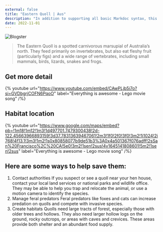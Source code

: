 ```yaml
---
external: false
title: "Eastern Quoll | Aus"
description: "In addition to supporting all basic Markdoc syntax, this template also supports extended markdown syntax to render custom components."
date: 2022-11-01
---
```


![Blogster](/images/aus5.png)


>The Eastern Quoll is a spotted carnivorous marsupial of Australia’s north. They feed primarily on invertebrates, but also eat fleshy fruit (particularly figs) and a wide range of vertebrates, including small mammals, birds, lizards, snakes and frogs.

## Get more detail

{% youtube url="https://www.youtube.com/embed/CAwPLjb5i7o?si=GVDbgrjCOFN6PqoO" label="Everything is awesome - Lego movie song" /%}

## Habitat location

{% youtube url="https://www.google.com/maps/embed?pb=!1m18!1m12!1m3!1d497701.7479300438!2d-122.45663966893159!3d37.78313639467061!2m3!1f0!2f0!3f0!3m2!1i1024!2i768!4f13.1!3m3!1m2!1s0x80858077b9de51b3%3A0x4a501367f076adff!2sSan%20Francisco%2C%20CA!5e0!3m2!1sen!2sus!4v1645141808601!5m2!1sen!2sus" label="Everything is awesome - Lego movie song" /%}

## Here are some ways to help save them:
1. Contact authorities
If you suspect or see a quoll near your hen house, contact your local land services or national parks and wildlife office. They may be able to help you trap and relocate the animal, or use a motion camera to identify the species.
2. Manage feral predators
Feral predators like foxes and cats can increase predation on quolls and compete with invasive species.
3. Create habitats
Quolls need large tracts of forest, especially those with older trees and hollows. They also need larger hollow logs on the ground, rocky outcrops, or areas with caves and crevices. These areas provide both shelter and an abundant food supply.


